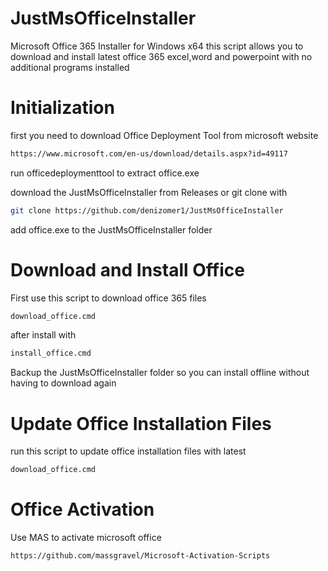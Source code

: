 # JustMsOfficeInstaller

Microsoft Office 365 Installer for Windows x64
this script allows you to download and install latest office 365 excel,word and powerpoint with no additional programs installed

# Initialization

first you need to download Office Deployment Tool from microsoft website
```bash
https://www.microsoft.com/en-us/download/details.aspx?id=49117
```
run officedeploymenttool to extract office.exe

download the JustMsOfficeInstaller from Releases or git clone with
```bash
git clone https://github.com/denizomer1/JustMsOfficeInstaller
```

add office.exe to the JustMsOfficeInstaller folder

# Download and Install Office

First use this script to download office 365 files
```bash
download_office.cmd
```
after install with
```bash
install_office.cmd
```
Backup the JustMsOfficeInstaller folder so you can install offline without having to download again

# Update Office Installation Files
run this script to update office installation files with latest
```bash
download_office.cmd
```

# Office Activation
Use MAS to activate microsoft office
```bash
https://github.com/massgravel/Microsoft-Activation-Scripts
```
